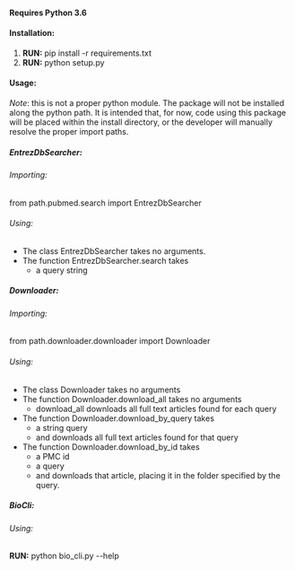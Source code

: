 #### Requires Python 3.6

#### Installation:
1. **RUN:** pip install -r requirements.txt
2. **RUN:** python setup.py

#### Usage:
*Note*: this is not a proper python module. The package will not be installed along the python path. It is intended that, for now, code using this package will be placed within the install directory, or the developer will manually resolve the proper import paths.
##### EntrezDbSearcher:
###### Importing:
from path.pubmed.search import EntrezDbSearcher
###### Using:
- The class EntrezDbSearcher takes no arguments.
- The function EntrezDbSearcher.search takes
    - a query string

##### Downloader:
###### Importing:
from path.downloader.downloader import Downloader
###### Using:
- The class Downloader takes no arguments
- The function Downloader.download_all takes no arguments
    - download_all downloads all full text articles found for each query
- The function Downloader.download_by_query takes
    - a string query
    - and downloads all full text articles found for that query
- The function Downloader.download_by_id takes
    - a PMC id
    - a query
    - and downloads that article, placing it in the folder specified by the query.

##### BioCli:
###### Using:
**RUN:** python bio_cli.py --help
